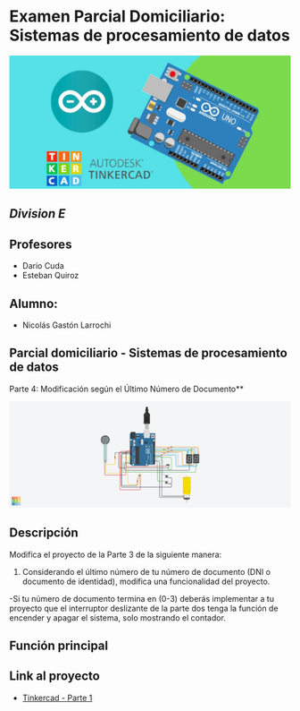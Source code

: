 # **Examen Parcial Domiciliario:** Sistemas de procesamiento de datos

![Tinkercad](./Img/ArduinoTinkercad.jpg)
## *Division E*
## **Profesores**
- Dario Cuda
- Esteban Quiroz
## **Alumno:**
- Nicolás Gastón Larrochi

## **Parcial domiciliario - Sistemas de procesamiento de datos** 
Parte 4: Modificación según el Último Número de Documento**

![Tinkercad](./Img/Examen%20Parcial%20Domiciliario_1-E%20%20Larrochi%20Nicol%C3%A1s%20Gast%C3%B3n%20.png)

## Descripción

Modifica el proyecto de la Parte 3 de la siguiente manera: 

1. Considerando el último número de tu número de documento 
(DNI o documento de identidad), 
modifica una funcionalidad del proyecto.

-Si tu número de documento termina en (0-3) deberás implementar 
a tu proyecto que el interruptor deslizante de la parte dos 
tenga la función de encender y apagar el sistema,
solo mostrando el contador.

## Función principal



## Link al proyecto

- [Tinkercad - Parte 1](https://www.tinkercad.com/things/cHaGmhaJGJR)
